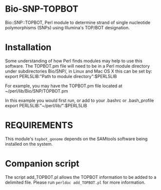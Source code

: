 # Bio-SNP-TOPBOT
Bio::SNP::TOPBOT, Perl module to determine strand of single nucleotide polymorphisms (SNPs) using Illumina's TOP/BOT designation. 

# Installation

Some understanding of how Perl finds modules may help to use this software. The TOPBOT.pm file will need to be in a Perl module directory under subdirectories Bio/SNP/, in Linux and Mac OS X this can be set by:
    export PERL5LIB:"Path to module directory":$PERL5LIB

For example, you may have the TOPBOT.pm file located at \~/perl/lib/Bio/SNP/TOPBOT.pm

In this example you would first run, or add to your .bashrc or .bash_profile
    export PERL5LIB:"\~/perl/lib/":$PERL5LIB

# REQUIREMENTS

This module's `topbot_genome` depends on the SAMtools software being installed on the system. 


# Companion script
The script add_TOPBOT.pl allows the TOPBOT information to be added to a delimited file. Please run `perldoc add_TOPBOT.pl` for more information. 
